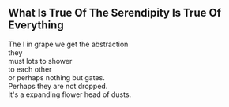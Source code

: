 What Is True Of The Serendipity Is True Of Everything
-----------------------------------------------------
The I in grape we get the abstraction  
they  
must lots to shower  
to each other  
or perhaps nothing but gates.  
Perhaps they are not dropped.  
It's a expanding flower head of dusts.  

